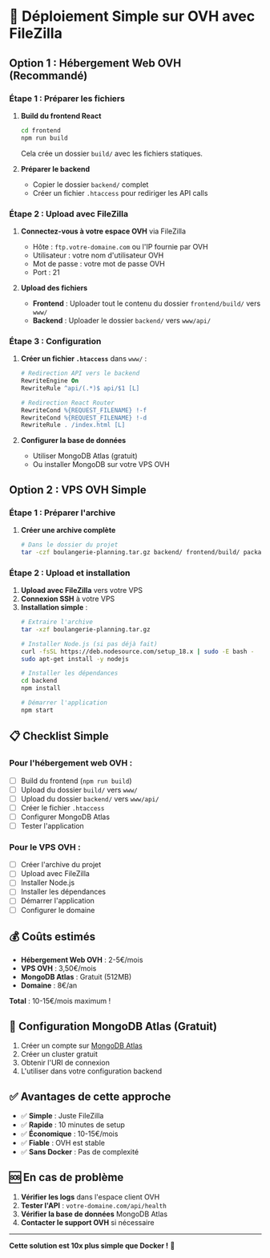 # 🚀 Déploiement Simple sur OVH avec FileZilla

## Option 1 : Hébergement Web OVH (Recommandé)

### Étape 1 : Préparer les fichiers

1. **Build du frontend React**
   ```bash
   cd frontend
   npm run build
   ```
   Cela crée un dossier `build/` avec les fichiers statiques.

2. **Préparer le backend**
   - Copier le dossier `backend/` complet
   - Créer un fichier `.htaccess` pour rediriger les API calls

### Étape 2 : Upload avec FileZilla

1. **Connectez-vous à votre espace OVH** via FileZilla
   - Hôte : `ftp.votre-domaine.com` ou l'IP fournie par OVH
   - Utilisateur : votre nom d'utilisateur OVH
   - Mot de passe : votre mot de passe OVH
   - Port : 21

2. **Upload des fichiers**
   - **Frontend** : Uploader tout le contenu du dossier `frontend/build/` vers `www/`
   - **Backend** : Uploader le dossier `backend/` vers `www/api/`

### Étape 3 : Configuration

1. **Créer un fichier `.htaccess`** dans `www/` :
   ```apache
   # Redirection API vers le backend
   RewriteEngine On
   RewriteRule ^api/(.*)$ api/$1 [L]
   
   # Redirection React Router
   RewriteCond %{REQUEST_FILENAME} !-f
   RewriteCond %{REQUEST_FILENAME} !-d
   RewriteRule . /index.html [L]
   ```

2. **Configurer la base de données**
   - Utiliser MongoDB Atlas (gratuit)
   - Ou installer MongoDB sur votre VPS OVH

## Option 2 : VPS OVH Simple

### Étape 1 : Préparer l'archive

1. **Créer une archive complète**
   ```bash
   # Dans le dossier du projet
   tar -czf boulangerie-planning.tar.gz backend/ frontend/build/ package.json
   ```

### Étape 2 : Upload et installation

1. **Upload avec FileZilla** vers votre VPS
2. **Connexion SSH** à votre VPS
3. **Installation simple** :
   ```bash
   # Extraire l'archive
   tar -xzf boulangerie-planning.tar.gz
   
   # Installer Node.js (si pas déjà fait)
   curl -fsSL https://deb.nodesource.com/setup_18.x | sudo -E bash -
   sudo apt-get install -y nodejs
   
   # Installer les dépendances
   cd backend
   npm install
   
   # Démarrer l'application
   npm start
   ```

## 📋 Checklist Simple

### Pour l'hébergement web OVH :
- [ ] Build du frontend (`npm run build`)
- [ ] Upload du dossier `build/` vers `www/`
- [ ] Upload du dossier `backend/` vers `www/api/`
- [ ] Créer le fichier `.htaccess`
- [ ] Configurer MongoDB Atlas
- [ ] Tester l'application

### Pour le VPS OVH :
- [ ] Créer l'archive du projet
- [ ] Upload avec FileZilla
- [ ] Installer Node.js
- [ ] Installer les dépendances
- [ ] Démarrer l'application
- [ ] Configurer le domaine

## 💰 Coûts estimés

- **Hébergement Web OVH** : 2-5€/mois
- **VPS OVH** : 3,50€/mois
- **MongoDB Atlas** : Gratuit (512MB)
- **Domaine** : 8€/an

**Total** : 10-15€/mois maximum !

## 🔧 Configuration MongoDB Atlas (Gratuit)

1. Créer un compte sur [MongoDB Atlas](https://www.mongodb.com/atlas)
2. Créer un cluster gratuit
3. Obtenir l'URI de connexion
4. L'utiliser dans votre configuration backend

## ✅ Avantages de cette approche

- ✅ **Simple** : Juste FileZilla
- ✅ **Rapide** : 10 minutes de setup
- ✅ **Économique** : 10-15€/mois
- ✅ **Fiable** : OVH est stable
- ✅ **Sans Docker** : Pas de complexité

## 🆘 En cas de problème

1. **Vérifier les logs** dans l'espace client OVH
2. **Tester l'API** : `votre-domaine.com/api/health`
3. **Vérifier la base de données** MongoDB Atlas
4. **Contacter le support OVH** si nécessaire

---

**Cette solution est 10x plus simple que Docker !** 🎉

